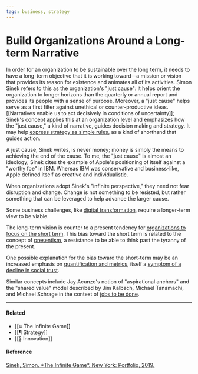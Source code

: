 ```yaml
---
tags: business, strategy
---
```


# Build Organizations Around a Long-term Narrative

In order for an organization to be sustainable over the long term, it needs to have a long-term objective that it is working toward—a mission or vision that provides its reason for existence and animates all of its activities. Simon Sinek refers to this as the organization's "just cause": it helps orient the organization to longer horizons than the quarterly or annual report and provides its people with a sense of purpose. Moreover, a "just cause" helps serve as a first filter against unethical or counter-productive ideas. [[Narratives enable us to act decisively in conditions of uncertainty]]; Sinek's concept applies this at an organization level and emphasizes how the "just cause," a kind of narrative, guides decision making and strategy. It may help [express strategy as simple rules](https://publish.obsidian.md/mobydiction/notes/Express+strategy+as+simple+rules), as a kind of shorthand that guides action.

A just cause, Sinek writes, is never money; money is simply the means to achieving the end of the cause. To me, the "just cause" is almost an ideology; Sinek cites the example of Apple's positioning of itself against a "worthy foe" in IBM. Whereas IBM was conservative and business-like, Apple defined itself as creative and individualistic.

When organizations adopt Sinek's "infinite perspective," they need not fear disruption and change. Change is not something to be resisted, but rather something that can be leveraged to help advance the larger cause.

Some business challenges, like [digital transformation](https://publish.obsidian.md/mobydiction/notes/Digital+transformation+requires+a+long-term+view.), require a longer-term view to be viable.

The long-term vision is counter to a present tendency for [organizations to focus on the short term](https://publish.obsidian.md/mobydiction/notes/Organizations+have+become+primarily+focused+on+short-term+results). This bias toward the short term is related to the concept of [presentism](https://publish.obsidian.md/mobydiction/notes/%C2%B6+Presentism), a resistance to be able to think past the tyranny of the present.

One possible explanation for the bias toward the short-term may be an increased emphasis on [quantification and metrics](https://publish.obsidian.md/mobydiction/notes/Fixating+on+metric+data+biases+us+to+the+short+term), itself a [symptom of a decline in social trust](https://publish.obsidian.md/mobydiction/notes/Metric+fixation+is+a+symptom+of+a+decline+in+social+trust).

Similar concepts include Jay Acunzo's notion of "aspirational anchors" and the "shared value" model described by Jim Kalbach, Michael Tanamachi, and Michael Schrage in the context of [jobs to be done](<https://publish.obsidian.md/mobydiction/notes/%C2%B6+Jobs+to+be+done+(JTBD)>).

---

#### Related

- [[≈ The Infinite Game]]
- [[¶ Strategy]]
- [[§ Innovation]]

#### Reference

[Sinek, Simon. \*The Infinite Game\*. New York: Portfolio, 2019.](https://publish.obsidian.md/mobydiction/notes/%E2%89%88+Sinek+-+The+Infinite+Game)
